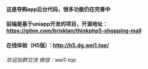 #### 这是导购app后台代码，很多功能仍在完善中
#### 前端是基于uniapp开发的项目，开源地址：https://gitee.com/brisklan/thinkphp5-shopping-mall

#### 在线体验（H5版）：http://h5.dg.wei1.top/

###### 欢迎加群交流 微信：wei1-top
